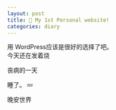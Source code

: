 ```yaml
---
layout: post
title: 🍺 My 1st Personal website!
categories: diary
---
```


用 WordPress应该是很好的选择了吧。  
今天还在发着烧  

丧病的一天  

睡了。  💤

晚安世界  